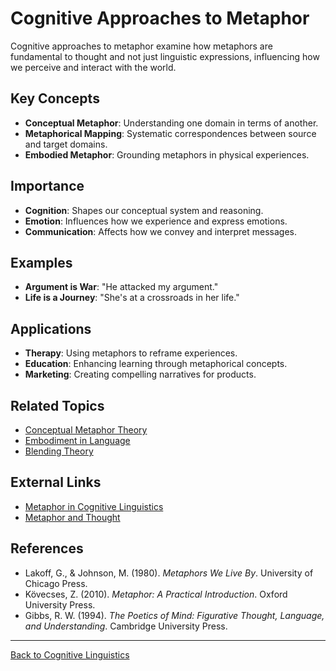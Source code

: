 # Cognitive Approaches to Metaphor

Cognitive approaches to metaphor examine how metaphors are fundamental to thought and not just linguistic expressions, influencing how we perceive and interact with the world.

## Key Concepts

- **Conceptual Metaphor**: Understanding one domain in terms of another.
- **Metaphorical Mapping**: Systematic correspondences between source and target domains.
- **Embodied Metaphor**: Grounding metaphors in physical experiences.

## Importance

- **Cognition**: Shapes our conceptual system and reasoning.
- **Emotion**: Influences how we experience and express emotions.
- **Communication**: Affects how we convey and interpret messages.

## Examples

- **Argument is War**: "He attacked my argument."
- **Life is a Journey**: "She's at a crossroads in her life."

## Applications

- **Therapy**: Using metaphors to reframe experiences.
- **Education**: Enhancing learning through metaphorical concepts.
- **Marketing**: Creating compelling narratives for products.

## Related Topics

- [Conceptual Metaphor Theory](Conceptual-Metaphor-Theory.md)
- [Embodiment in Language](Embodiment-in-Language.md)
- [Blending Theory](Blending-Theory.md)

## External Links

- [Metaphor in Cognitive Linguistics](https://www.sciencedirect.com/topics/psychology/cognitive-metaphor-theory)
- [Metaphor and Thought](https://www.cambridge.org/core/books/metaphor-and-thought/)

## References

- Lakoff, G., & Johnson, M. (1980). *Metaphors We Live By*. University of Chicago Press.
- Kövecses, Z. (2010). *Metaphor: A Practical Introduction*. Oxford University Press.
- Gibbs, R. W. (1994). *The Poetics of Mind: Figurative Thought, Language, and Understanding*. Cambridge University Press.

---

[Back to Cognitive Linguistics](README.md)
